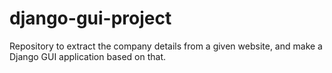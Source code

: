 # django-gui-project
Repository to extract the company details from a given website, and make a Django GUI application based on that.
